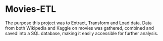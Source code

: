 # Movies-ETL

The purpose this project was to Extract, Transform and Load data. Data from both Wikipedia and Kaggle on movies was gathered, combined and saved into a SQL database, making it easily accessible for further analysis.